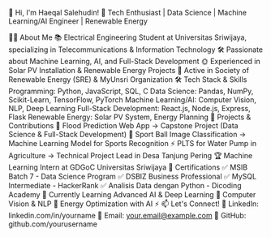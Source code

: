 👋 Hi, I'm Haeqal Salehudin!
🚀 Tech Enthusiast | Data Science | Machine Learning/AI Engineer | Renewable Energy

👨‍💻 About Me
📚 Electrical Engineering Student at Universitas Sriwijaya, specializing in Telecommunications & Information Technology
🛠 Passionate about Machine Learning, AI, and Full-Stack Development
🌞 Experienced in Solar PV Installation & Renewable Energy Projects
🔧 Active in Society of Renewable Energy (SRE) & MyUnsri Organization
🛠 Tech Stack & Skills
Programming: Python, JavaScript, SQL, C
Data Science: Pandas, NumPy, Scikit-Learn, TensorFlow, PyTorch
Machine Learning/AI: Computer Vision, NLP, Deep Learning
Full-Stack Development: React.js, Node.js, Express, Flask
Renewable Energy: Solar PV System, Energy Planning
📌 Projects & Contributions
🌊 Flood Prediction Web App → Capstone Project (Data Science & Full-Stack Development)
🤖 Sport Ball Image Classification → Machine Learning Model for Sports Recognition
⚡ PLTS for Water Pump in Agriculture → Technical Project Lead in Desa Tanjung Pering
🏆 Machine Learning Intern at GDGoC Universitas Sriwijaya
📜 Certifications
✅ MSIB Batch 7 - Data Science Program
✅ DSBIZ Business Professional
✅ MySQL Intermediate - HackerRank
✅ Analisis Data dengan Python - Dicoding Academy
🌱 Currently Learning
Advanced AI & Deep Learning 🤖
Computer Vision & NLP 🧠
Energy Optimization with AI ⚡
📫 Let's Connect!
🔗 LinkedIn: linkedin.com/in/yourname
📧 Email: your.email@example.com
🏡 GitHub: github.com/yourusername

